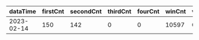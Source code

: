 |dataTime|firstCnt|secondCnt|thirdCnt|fourCnt|winCnt|vrate|wrate|
|-|-|-|-|-|-|-|-|
|2023-02-14|150|142|0|0|10597|0%|0%|